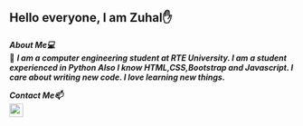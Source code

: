  ## Hello everyone, I am Zuhal✋

***About Me💻<br>***
💬 ***I am a computer engineering student at RTE University. I am a student experienced in Python Also I know HTML,CSS,Bootstrap and Javascript. I care about writing new code. I love learning new things.***

***Contact Me📫*** <br>
[<img align="left" height="24" width="24" src="https://cdn.jsdelivr.net/npm/simple-icons@v4/icons/gmail.svg" />][gmail]
<br />

[gmail]: mailto:zuhal_altas20@erdogan.edu.tr
<br />
